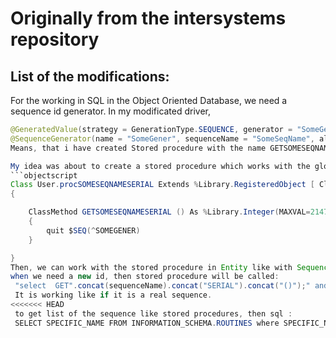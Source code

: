 # Originally from the intersystems repository
## List of the modifications:
For the working in SQL in the Object Oriented Database, we need a sequence id generator.
In my modificated driver,
```java
@GeneratedValue(strategy = GenerationType.SEQUENCE, generator = "SomeGener")
@SequenceGenerator(name = "SomeGener", sequenceName = "SomeSeqName", allocationSize = 1)
Means, that i have created Stored procedure with the name GETSOMESEQNAMESERIAL or if it doesn't exist, then automatically will be created.

My idea was about to create a stored procedure which works with the globals with the unique name:
```objectscript
Class User.procSOMESEQNAMESERIAL Extends %Library.RegisteredObject [ ClassType = "", DdlAllowed, Owner = {_SYSTEM}, Not ProcedureBlock ]
{

	ClassMethod GETSOMESEQNAMESERIAL () As %Library.Integer(MAXVAL=2147483647,MINVAL=-2147483648) [ SqlName = GETSOMESEQNAMESERIAL , SqlProc ]
	{
		quit $SEQ(^SOMEGENER)
	}

}
Then, we can work with the stored procedure in Entity like with Sequence.
when we need a new id, then stored procedure will be called:
 "select  GET".concat(sequenceName).concat("SERIAL").concat("()");" and expression on line quit $SEQ(^SOMEGENER) will return a number
 It is working like if it is a real sequence.
<<<<<<< HEAD
 to get list of the sequence like stored procedures, then sql :
 SELECT SPECIFIC_NAME FROM INFORMATION_SCHEMA.ROUTINES where SPECIFIC_NAME like 'GET%SERIAL'
  
